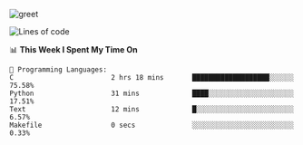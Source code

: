 ![greet](https://user-images.githubusercontent.com/44234583/146624354-9d461392-3676-4e7a-b12f-debc7319f53b.gif)

<!--START_SECTION:waka-->
![Lines of code](https://img.shields.io/badge/From%20Hello%20World%20I%27ve%20Written-391%20Thousand%20lines%20of%20code-blue)

📊 **This Week I Spent My Time On** 

```text
💬 Programming Languages: 
C                        2 hrs 18 mins       ███████████████████░░░░░░   75.58% 
Python                   31 mins             ████░░░░░░░░░░░░░░░░░░░░░   17.51% 
Text                     12 mins             █░░░░░░░░░░░░░░░░░░░░░░░░   6.57% 
Makefile                 0 secs              ░░░░░░░░░░░░░░░░░░░░░░░░░   0.33%

```


<!--END_SECTION:waka-->
